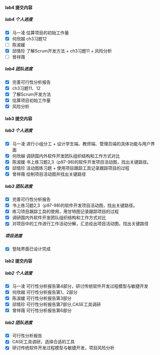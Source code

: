 #### lab4 提交内容

##### lab4 个人进度

- [x] 马一凌 估算项目的初始工作量
- [x] 何欣越 ch3习题12
- [ ] 陈淑媛 
- [x] 邱情珍 了解Scrum开发方法 + ch3习题11 + 风险分析
- [ ] 曾祥薇

##### lab4 团队进度

- [x] 完善可行性分析报告
- [x] ch3习题11、12
- [x] 了解Scrum开发方法
- [x] 估算项目初始工作量
- [x] 风险分析

#### lab3 提交内容

##### lab3 个人进度

- [x] 马一凌 进行小组分工 + 设计学生端、教师端、管理员端的具体功能与用户界面
- [x] 何欣越 调研国内外软件开发团队组织结构和工作方式对比
- [x] 陈淑媛 书上练习题2,3（p97-98)的软件开发项目活动图，找出关键路径。
- [x] 邱情珍 活动图练习题 + 使用项目跟踪工具记录跟踪项目的过程
- [x] 曾祥薇 绘制项目活动图并找出关键路径

##### lab3 团队进度

- [x] 完善可行性分析报告
- [x] 书上练习题2,3（p97-98)的软件开发项目活动图，找出关键路径。
- [x] 练习项目跟踪工具的使用，用甘特图记录跟踪项目的过程
- [x] 调研国内外软件开发团队组织结构和工作方式对比
- [x] 对项目中的工作进行工作活动分解，汇总绘出项目活动图，找出关键路径

##### 项目进度

- [x] 登陆界面已设计完成


#### lab2 提交内容

##### lab2 个人进度
- [x] 马一凌 可行性分析报告第4部分，研讨传统软件开发过程模型与敏捷开发
- [x] 何欣越 可行性分析报告第1、2部分
- [x] 陈淑媛 可行性分析报告第3部分
- [x] 邱情珍 可行性分析报告第7部分,CASE工具调研
- [x] 曾祥薇 可行性分析报告第6部分

##### lab2 团队进度
- [x] 可行性分析报告
- [x] CASE工具调研，选择合适的工具
- [x] 研讨传统软件开发过程模型与敏捷开发，项目风险分析
